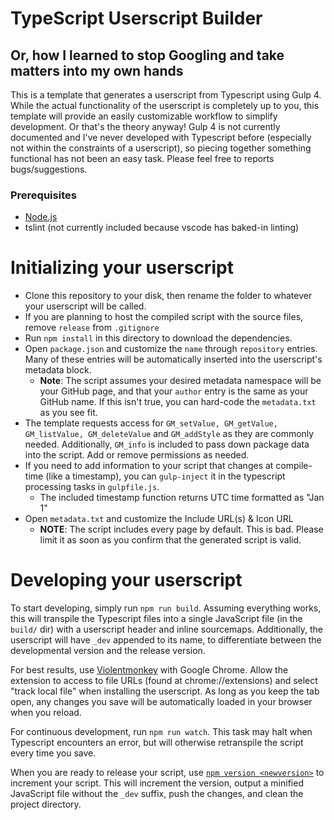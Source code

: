 # TypeScript Userscript Builder
## Or, how I learned to stop Googling and take matters into my own hands

This is a template that generates a userscript from Typescript using Gulp 4. While the actual functionality of the userscript is completely up to you, this template will provide an easily customizable workflow to simplify development. Or that's the theory anyway! Gulp 4 is not currently documented and I've never developed with Typescript before (especially not within the constraints of a userscript), so piecing together something functional has not been an easy task. Please feel free to reports bugs/suggestions.

### Prerequisites

- [Node.js](https://nodejs.org/en/download/)
- tslint (not currently included because vscode has baked-in linting)

# Initializing your userscript

- Clone this repository to your disk, then rename the folder to whatever your userscript will be called.
- If you are planning to host the compiled script with the source files, remove `release` from `.gitignore`
- Run `npm install` in this directory to download the dependencies.
- Open `package.json` and customize the `name` through `repository` entries. Many of these entries will be automatically inserted into the userscript's metadata block.
  - **Note**: The script assumes your desired metadata namespace will be your GitHub page, and that your `author` entry is the same as your GitHub name. If this isn't true, you can hard-code the `metadata.txt` as you see fit.
- The template requests access for `GM_setValue, GM_getValue, GM_listValue, GM_deleteValue` and `GM_addStyle` as they are commonly needed. Additionally, `GM_info` is included to pass down package data into the script. Add or remove permissions as needed.
- If you need to add information to your script that changes at compile-time (like a timestamp), you can `gulp-inject` it in the typescript processing tasks in `gulpfile.js`.
  - The included timestamp function returns UTC time formatted as "Jan 1"
- Open `metadata.txt` and customize the Include URL(s) & Icon URL
  - **NOTE**: The script includes every page by default. This is bad. Please limit it as soon as you confirm that the generated script is valid.

# Developing your userscript

To start developing, simply run `npm run build`. Assuming everything works, this will transpile the Typescript files into a single JavaScript file (in the `build/` dir) with a userscript header and inline sourcemaps. Additionally, the userscript will have `_dev` appended to its name, to differentiate between the developmental version and the release version.

For best results, use [Violentmonkey](https://violentmonkey.github.io/get-it/) with Google Chrome. Allow the extension to access to file URLs (found at chrome://extensions) and select "track local file" when installing the userscript. As long as you keep the tab open, any changes you save will be automatically loaded in your browser when you reload.

For continuous development, run `npm run watch`. This task may halt when Typescript encounters an error, but will otherwise retranspile the script every time you save.

When you are ready to release your script, use [`npm version <newversion>`](https://docs.npmjs.com/cli/version) to increment your script. This will increment the version, output a minified JavaScript file without the `_dev` suffix, push the changes, and clean the project directory.

